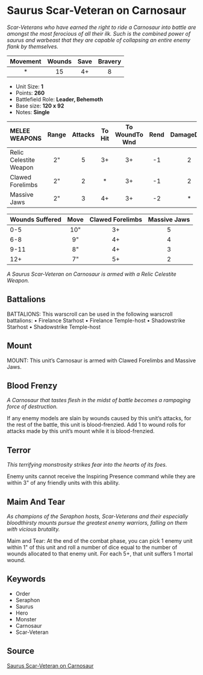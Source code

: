 # Saurus Scar-Veteran on Carnosaur

_Scar-Veterans who have earned the right to ride a Carnosaur into battle are amongst the most ferocious of all their ilk. Such is the combined power of saurus and warbeast that they are capable of collapsing an entire enemy flank by themselves._


| Movement | Wounds | Save | Bravery |
|:--------:|:------:|:----:|:-------:|
| * | 15 | 4+ | 8 |

* Unit Size: **1**
* Points: **260**
* Battlefield Role: **Leader, Behemoth**
* Base size: **120 x 92**
* Notes: **Single**

| MELEE WEAPONS | Range | Attacks | To Hit | To WoundTo Wnd | Rend | DamageDmg |
|:---|:--:|:--:|:--:|:--:|:--:|:--:|
| Relic Celestite Weapon | 2" | 5 | 3+ | 3+ | -1 | 2 |
| Clawed Forelimbs | 2" | 2 | * | 3+ | -1 | 2 |
| Massive Jaws | 2" | 3 | 4+ | 3+ | -2 | * |


| Wounds Suffered | Move | Clawed Forelimbs | Massive Jaws |
|:---|:--:|:--:|:--:|
| 0-5 | 10" | 3+ | 5 |
| 6-8 | 9" | 4+ | 4 |
| 9-11 | 8" | 4+ | 3 |
| 12+ | 7" | 5+ | 2 |


_A Saurus Scar-Veteran on Carnosaur is armed with a Relic Celestite Weapon._

## Battalions

BATTALIONS: This warscroll can be used in the following warscroll battalions: • Firelance Starhost • Firelance Temple-host • Shadowstrike Starhost • Shadowstrike Temple-host

## Mount

MOUNT: This unit’s Carnosaur is armed with Clawed Forelimbs and Massive Jaws.

## Blood Frenzy

_A Carnosaur that tastes flesh in the midst of battle becomes a rampaging force of destruction._

If any enemy models are slain by wounds caused by this unit’s attacks, for the rest of the battle, this unit is blood-frenzied. Add 1 to wound rolls for attacks made by this unit’s mount while it is blood-frenzied.

## Terror

_This terrifying monstrosity strikes fear into the hearts of its foes._

Enemy units cannot receive the Inspiring Presence command while they are within 3" of any friendly units with this ability.

## Maim And Tear

_As champions of the Seraphon hosts, Scar-Veterans and their especially bloodthirsty mounts pursue the greatest enemy warriors, falling on them with vicious brutality._

Maim and Tear: At the end of the combat phase, you can pick 1 enemy unit within 1" of this unit and roll a number of dice equal to the number of wounds allocated to that enemy unit. For each 5+, that unit suffers 1 mortal wound.

## Keywords

* Order
* Seraphon
* Saurus
* Hero
* Monster
* Carnosaur
* Scar-Veteran


## Source

[Saurus Scar-Veteran on Carnosaur](https://wahapedia.ru/aos3/factions/seraphon/Saurus-Scar-Veteran-on-Carnosaur)

